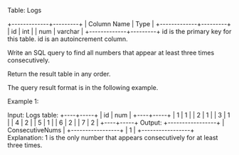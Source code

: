  Table: Logs
 
 
 +-------------+---------+
 | Column Name | Type    |
 +-------------+---------+
 | id          | int     |
 | num         | varchar |
 +-------------+---------+
 id is the primary key for this table.
 id is an autoincrement column.
 
 
 
 
 Write an SQL query to find all numbers that appear at least three times
 consecutively.
 
 Return the result table in any order.
 
 The query result format is in the following example.
 
 
 Example 1:
 
 
 Input: 
 Logs table:
 +----+-----+
 | id | num |
 +----+-----+
 | 1  | 1   |
 | 2  | 1   |
 | 3  | 1   |
 | 4  | 2   |
 | 5  | 1   |
 | 6  | 2   |
 | 7  | 2   |
 +----+-----+
 Output: 
 +-----------------+
 | ConsecutiveNums |
 +-----------------+
 | 1               |
 +-----------------+
 Explanation: 1 is the only number that appears consecutively for at least
 three times.
 
 


